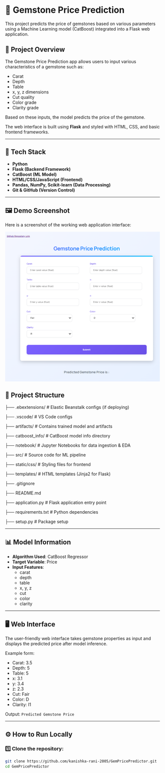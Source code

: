 # 💎 Gemstone Price Prediction

This project predicts the price of gemstones based on various parameters using a Machine Learning model (CatBoost) integrated into a Flask web application.

## 🚀 Project Overview

The Gemstone Price Prediction app allows users to input various characteristics of a gemstone such as:

- Carat
- Depth
- Table
- x, y, z dimensions
- Cut quality
- Color grade
- Clarity grade

Based on these inputs, the model predicts the price of the gemstone.

The web interface is built using **Flask** and styled with HTML, CSS, and basic frontend frameworks.

---

## 🧰 Tech Stack

- **Python**
- **Flask (Backend Framework)**
- **CatBoost (ML Model)**
- **HTML/CSS/JavaScript (Frontend)**
- **Pandas, NumPy, Scikit-learn (Data Processing)**
- **Git & GitHub (Version Control)**

---

## 🖼 Demo Screenshot

Here is a screenshot of the working web application interface:

![Gemstone Price Prediction UI](static\\css\\image\\image.png)



## 📂 Project Structure


├── .ebextensions/ # Elastic Beanstalk configs (if deploying)

├── .vscode/ # VS Code configs

├── artifacts/ # Contains trained model and artifacts

├── catboost_info/ # CatBoost model info directory

├── notebook/ # Jupyter Notebooks for data 
ingestion & EDA

├── src/ # Source code for ML pipeline

├── static/css/ # Styling files for frontend

├── templates/ # HTML templates (Jinja2 for Flask)

├── .gitignore

├── README.md

├── application.py # Flask application entry point

├── requirements.txt # Python dependencies

├── setup.py # Package setup



---

## 📊 Model Information

- **Algorithm Used**: CatBoost Regressor
- **Target Variable**: Price
- **Input Features**:
  - carat
  - depth
  - table
  - x, y, z
  - cut
  - color
  - clarity

---

## 🖥 Web Interface

The user-friendly web interface takes gemstone properties as input and displays the predicted price after model inference.

Example form:

- Carat: 3.5  
- Depth: 5  
- Table: 5  
- x: 3.1  
- y: 3.4  
- z: 2.3  
- Cut: Fair  
- Color: D  
- Clarity: I1  

Output: `Predicted Gemstone Price`

---

## ⚙ How to Run Locally

### 1️⃣ Clone the repository:

```bash
git clone https://github.com/kanishka-rani-2005/GemPricePredictor.git
cd GemPricePredictor
